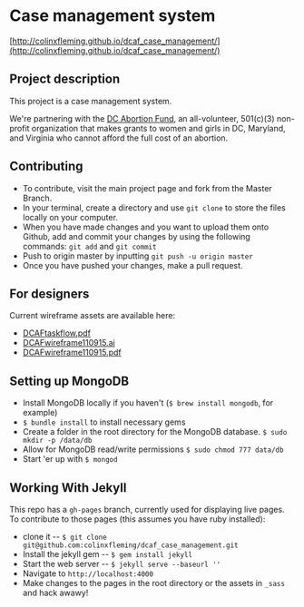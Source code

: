 # Case management system

[http://colinxfleming.github.io/dcaf_case_management/](http://colinxfleming.github.io/dcaf_case_management/)

## Project description
This project is a case management system. 

We're partnering with the [DC Abortion Fund](http://dcabortionfund.org/), an all-volunteer, 501(c)(3) non-profit organization that makes grants to women and girls in DC, Maryland, and Virginia who cannot afford the full cost of an abortion.

## Contributing
* To contribute, visit the main project page and fork from the Master Branch.
* In your terminal, create a directory and use `git clone` to store the files locally on your computer.
* When you have made changes and you want to upload them onto Github, add and commit your changes by using the following commands: `git add` and `git commit`
* Push to origin master by inputting `git push -u origin master`
* Once you have pushed your changes, make a pull request.

## For designers
Current wireframe assets are available here: 
* [DCAFtaskflow.pdf](https://drive.google.com/file/d/0B2HIORWZ94L-NVJNN0VEeEdEa28/view?usp=sharing)
* [DCAFwireframe110915.ai](https://drive.google.com/open?id=0B2HlOoxw2oq1a0hDYmt0ZE55VGs)  
* [DCAFwireframe110915.pdf](https://drive.google.com/open?id=0B2HlOoxw2oq1UmhxVVJ1SlJOLTA)

## Setting up MongoDB

* Install MongoDB locally if you haven't (`$ brew install mongodb`, for example)
* `$ bundle install` to install necessary gems
* Create a folder in the root directory for the MongoDB database. `$ sudo mkdir -p /data/db`
* Allow for MongoDB read/write permissions `$ sudo chmod 777 data/db`
* Start 'er up with `$ mongod`

## Working With Jekyll 

This repo has a `gh-pages` branch, currently used for displaying live pages. To contribute to those pages (this assumes you have ruby installed): 

* clone it -- `$ git clone git@github.com:colinxfleming/dcaf_case_management.git`
* Install the jekyll gem -- `$ gem install jekyll`
* Start the web server -- `$ jekyll serve --baseurl ''`
* Navigate to `http://localhost:4000`
* Make changes to the pages in the root directory or the assets in `_sass` and hack awawy!
